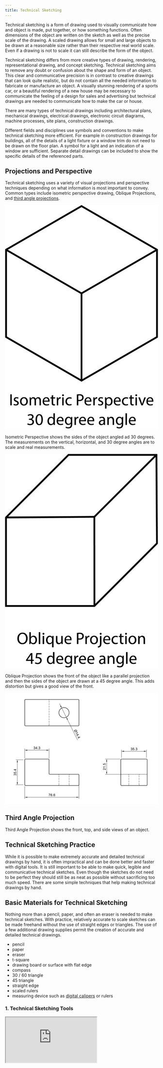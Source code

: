 ```yaml
---
title: Technical Sketching
---
```


Technical sketching is a form of drawing used to visually communicate how and object is made, put together, or how something functions. Often dimensions of the object are written on the sketch as well as the precise scale of the drawing. A scaled drawing allows for small and large objects to be drawn at a reasonable size rather than their respective real world scale. Even if a drawing is not to scale it can still describe the form of the object.

Technical sketching differs from more creative types of drawing, rendering, representational drawing, and concept sketching. Technical sketching aims to remove any doubt or confusion about the shape and form of an object. This clear and communicative precision is in contrast to creative drawings that can look quite realistic, but do not contain all the needed information to fabricate or manufacture an object. A visually stunning rendering of a sports car, or a beautiful rendering of a new house may be necessary to communicate the feeling of a design for sales and advertising but technical drawings are needed to communicate how to make the car or house.

There are many types of technical drawings including architectural plans, mechanical drawings, electrical drawings, electronic circuit diagrams, machine processes, site plans, construction drawings.

Different fields and disciplines use symbols and conventions to make technical sketching more efficient. For example in construction drawings for buildings, all of the details of a light fixture or a window trim do not need to be drawn on the floor plan. A symbol for a light and an indication of a window are sufficient. Separate detail drawings can be included to show the specific details of the referenced parts.

## Projections and Perspective

Technical sketching uses a variety of visual projections and perspective techniques depending on what information is most important to convey. Common types include isometric perspective drawing, Oblique Projections, and [third angle projections](third-angle-projection.md).

<div class="gallery-grid">

<div class="image-card">

![Isometric Perspective Example](attachments/2022-10-08-isometric-perspective.png)

Isometric Perspective shows the sides of the object angled ad 30 degrees. The measurements on the vertical, horizontal, and 30 degree angles are to scale and real measurements.

</div>
<div class="image-card">

![Oblique Projection Example](attachments/2022-10-08-oblique-projection.png)

Oblique Projection shows the front of the object like a parallel projection and then the sides of the object are drawn at a 45 degree angle. This adds distortion but gives a good view of the front.

</div>
<div class="image-card">

[![Third Angle Projection Example](attachments/20220111-Third-Angle-Projection-Example-Jimmy-Kuehnle.jpg)](attachments/20220111-Third-Angle-Projection-Example-Jimmy-Kuehnle.jpg)

## Third Angle Projection

Third Angle Projection shows the front, top, and side views of an object.

</div>
</div>

## Technical Sketching Practice

While it is possible to make extremely accurate and detailed technical drawings by hand, it is often impractical and can be done better and faster with digital tools. It is still important to be able to make quick, legible and communicative technical sketches. Even though the sketches do not need to be perfect they should still be as neat as possible without sacrificing too much speed. There are some simple techniques that help making technical drawings by hand.

## Basic Materials for Technical Sketching

Nothing more than a pencil, paper, and often an eraser is needed to make technical sketches. With practice, relatively accurate to scale sketches can be made freehand without the use of straight edges or triangles. The use of a few additional drawing supplies permit the creation of accurate and detailed technical drawings.

- pencil
- paper
- eraser
- t-square
- drawing board or surface with flat edge
- compass
- 30 / 60 triangle
- 45 triangle
- straight edge
- scaled rulers
- measuring device such as [digital calipers](../making/how-to-use-digital-calipers.md) or rulers

<div class="video-grid">

<div class="video-card">

### 1. Technical Sketching Tools

<div class="iframe-16-9-container"><iframe class="youTubeIframe" src="https://www.youtube.com/embed/QaTlzXEHu4g?rel=0" width="300" height="150" allowfullscreen="allowfullscreen"></iframe>
</div>
</div>

</div>
